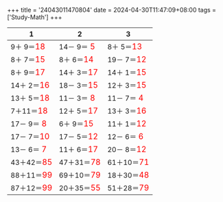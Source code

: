 +++ 
title = '24043011470804' 
date = 2024-04-30T11:47:09+08:00 
tags = ['Study-Math'] 
+++ 

1 | 2 | 3 
-- | -- | -- 
 9＋ 9＝<font color=red size=4>18</font> | 14－ 9＝<font color=red size=4> 5</font> |  8＋ 5＝<font color=red size=4>13</font> 
 8＋ 7＝<font color=red size=4>15</font> |  8＋ 6＝<font color=red size=4>14</font> | 19－ 7＝<font color=red size=4>12</font> 
 8＋ 9＝<font color=red size=4>17</font> | 14＋ 3＝<font color=red size=4>17</font> | 14＋ 1＝<font color=red size=4>15</font> 
14＋ 2＝<font color=red size=4>16</font> | 18－ 3＝<font color=red size=4>15</font> | 12＋ 3＝<font color=red size=4>15</font> 
13＋ 5＝<font color=red size=4>18</font> | 11－ 3＝<font color=red size=4> 8</font> | 11－ 7＝<font color=red size=4> 4</font> 
 7＋11＝<font color=red size=4>18</font> | 12＋ 5＝<font color=red size=4>17</font> | 13＋ 3＝<font color=red size=4>16</font> 
17－ 9＝<font color=red size=4> 8</font> |  6＋ 9＝<font color=red size=4>15</font> | 11＋ 1＝<font color=red size=4>12</font> 
17－ 7＝<font color=red size=4>10</font> | 17－ 5＝<font color=red size=4>12</font> | 12－ 6＝<font color=red size=4> 6</font> 
13－ 6＝<font color=red size=4> 7</font> | 11＋ 6＝<font color=red size=4>17</font> | 20－ 8＝<font color=red size=4>12</font> 
43＋42＝<font color=red size=4>85</font> | 47＋31＝<font color=red size=4>78</font> | 61＋10＝<font color=red size=4>71</font> 
88＋11＝<font color=red size=4>99</font> | 69＋10＝<font color=red size=4>79</font> | 18＋30＝<font color=red size=4>48</font> 
87＋12＝<font color=red size=4>99</font> | 20＋35＝<font color=red size=4>55</font> | 51＋28＝<font color=red size=4>79</font> 

